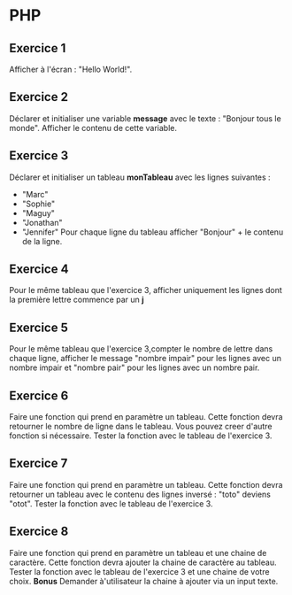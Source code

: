 # PHP
## Exercice 1
Afficher à l'écran : "Hello World!".

## Exercice 2
Déclarer et initialiser une variable **message** avec le texte : "Bonjour tous le monde".
Afficher le contenu de cette variable.

## Exercice 3
Déclarer et initialiser un tableau **monTableau** avec les lignes suivantes :
- "Marc"
- "Sophie"
- "Maguy"
- "Jonathan"
- "Jennifer"
Pour chaque ligne du tableau afficher "Bonjour" + le contenu de la ligne.

## Exercice 4
Pour le même tableau que l'exercice 3, afficher uniquement les lignes dont la première lettre commence par un **j**

## Exercice 5
Pour le même tableau que l'exercice 3,compter le nombre de lettre dans chaque ligne, afficher le message "nombre impair" pour les lignes avec un nombre impair et "nombre pair" pour les lignes avec un nombre pair.

## Exercice 6
Faire une fonction qui prend en paramètre un tableau. Cette fonction devra retourner le nombre de ligne dans le tableau.
Vous pouvez creer d'autre fonction si nécessaire.
Tester la fonction avec le tableau de l'exercice 3.

## Exercice 7
Faire une fonction qui prend en paramètre un tableau. Cette fonction devra retourner un tableau avec le contenu des lignes inversé : "toto" deviens "otot".
Tester la fonction avec le tableau de l'exercice 3.

## Exercice 8
Faire une fonction qui prend en paramètre un tableau et une chaine de caractère. Cette fonction devra ajouter la chaine de caractère au tableau.
Tester la fonction avec le tableau de l'exercice 3 et une chaine de votre choix.
**Bonus** Demander à'utilisateur la chaine à ajouter via un input texte.